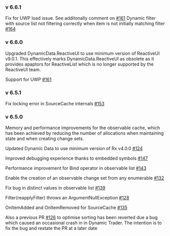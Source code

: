 ### v 6.6.1

Fix for UWP load issue. See additonally comment on [#161](https://github.com/RolandPheasant/DynamicData/issues/161)
Dynamic filter with source list not filtering correctly when item is not initially matching filter [#164](https://github.com/RolandPheasant/DynamicData/issues/164)

### v 6.6.0

Upgraded DynamicData.ReactiveUI to use minimum version of ReactiveUI v9.0.1. 
This effectively marks DynamicData.ReactiveUI as obsolete as it provides apaptors for ReactiveList which is no longer supported by the ReactiveUI team.

Support for UWP [#161](https://github.com/RolandPheasant/DynamicData/issues/161)

### v 6.5.1

Fix locking error in SourceCache internals [#153](https://github.com/RolandPheasant/DynamicData/issues/153)

### v 6.5.0

Memory and performance improvements for the observable cache, which has been achieved by reducing the number of allocations when maintaining state and when creating change sets.

Updated Dynamic Data to use minimum version of Rx v4.0.0 [#124](https://github.com/RolandPheasant/DynamicData/issues/124)

Improved debugging experience thanks to embedded symbols [#147](https://github.com/RolandPheasant/DynamicData/issues/147) 

Performance improvement for Bind operator in observable list  [#143](https://github.com/RolandPheasant/DynamicData/pull/143)

Enable the creation of an observable change set from any enumerable [#132](https://github.com/RolandPheasant/DynamicData/issues/132)

Fix bug in distinct values in observable list [#139](https://github.com/RolandPheasant/DynamicData/issues/139)

Filter(reapplyFilter) throws an ArgumentNullException [#128](https://github.com/RolandPheasant/DynamicData/issues/128)

OnItemAdded and OnItemRemoved for SourceCache [#135](https://github.com/RolandPheasant/DynamicData/pull/135)

Also a previous PR [#126](https://github.com/RolandPheasant/DynamicData/pull/126) to optimise sorting has been reverted due a bug which caused an occasional crash in in Dynamic Trader. The intention is to fix the bug and restate the PR at a later date
